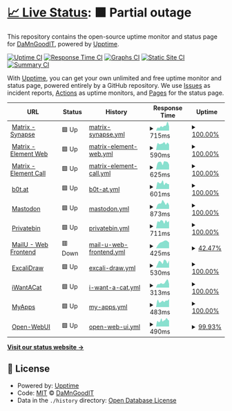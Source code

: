 # [📈 Live Status](https://DaMnGoodIT.github.io/upptime): <!--live status--> **🟧 Partial outage**

This repository contains the open-source uptime monitor and status page for [DaMnGoodIT](https://damngoodit.de), powered by [Upptime](https://github.com/upptime/upptime).

[![Uptime CI](https://github.com/DaMnGoodIT/upptime/workflows/Uptime%20CI/badge.svg)](https://github.com/DaMnGoodIT/upptime/actions?query=workflow%3A%22Uptime+CI%22)
[![Response Time CI](https://github.com/DaMnGoodIT/upptime/workflows/Response%20Time%20CI/badge.svg)](https://github.com/DaMnGoodIT/upptime/actions?query=workflow%3A%22Response+Time+CI%22)
[![Graphs CI](https://github.com/DaMnGoodIT/upptime/workflows/Graphs%20CI/badge.svg)](https://github.com/DaMnGoodIT/upptime/actions?query=workflow%3A%22Graphs+CI%22)
[![Static Site CI](https://github.com/DaMnGoodIT/upptime/workflows/Static%20Site%20CI/badge.svg)](https://github.com/DaMnGoodIT/upptime/actions?query=workflow%3A%22Static+Site+CI%22)
[![Summary CI](https://github.com/DaMnGoodIT/upptime/workflows/Summary%20CI/badge.svg)](https://github.com/DaMnGoodIT/upptime/actions?query=workflow%3A%22Summary+CI%22)

With [Upptime](https://upptime.js.org), you can get your own unlimited and free uptime monitor and status page, powered entirely by a GitHub repository. We use [Issues](https://github.com/DaMnGoodIT/upptime/issues) as incident reports, [Actions](https://github.com/DaMnGoodIT/upptime/actions) as uptime monitors, and [Pages](https://DaMnGoodIT.github.io/upptime) for the status page.

<!--start: status pages-->
<!-- This summary is generated by Upptime (https://github.com/upptime/upptime) -->
<!-- Do not edit this manually, your changes will be overwritten -->
<!-- prettier-ignore -->
| URL | Status | History | Response Time | Uptime |
| --- | ------ | ------- | ------------- | ------ |
| <img alt="" src="https://icons.duckduckgo.com/ip3/matrix.b0t.at.ico" height="13"> [Matrix - Synapse](https://matrix.b0t.at/health) | 🟩 Up | [matrix-synapse.yml](https://github.com/b0t-at/upptime/commits/HEAD/history/matrix-synapse.yml) | <details><summary><img alt="Response time graph" src="./graphs/matrix-synapse/response-time-week.png" height="20"> 715ms</summary><br><a href="https://status.b0t.at/history/matrix-synapse"><img alt="Response time 973" src="https://img.shields.io/endpoint?url=https%3A%2F%2Fraw.githubusercontent.com%2Fb0t-at%2Fupptime%2FHEAD%2Fapi%2Fmatrix-synapse%2Fresponse-time.json"></a><br><a href="https://status.b0t.at/history/matrix-synapse"><img alt="24-hour response time 624" src="https://img.shields.io/endpoint?url=https%3A%2F%2Fraw.githubusercontent.com%2Fb0t-at%2Fupptime%2FHEAD%2Fapi%2Fmatrix-synapse%2Fresponse-time-day.json"></a><br><a href="https://status.b0t.at/history/matrix-synapse"><img alt="7-day response time 715" src="https://img.shields.io/endpoint?url=https%3A%2F%2Fraw.githubusercontent.com%2Fb0t-at%2Fupptime%2FHEAD%2Fapi%2Fmatrix-synapse%2Fresponse-time-week.json"></a><br><a href="https://status.b0t.at/history/matrix-synapse"><img alt="30-day response time 768" src="https://img.shields.io/endpoint?url=https%3A%2F%2Fraw.githubusercontent.com%2Fb0t-at%2Fupptime%2FHEAD%2Fapi%2Fmatrix-synapse%2Fresponse-time-month.json"></a><br><a href="https://status.b0t.at/history/matrix-synapse"><img alt="1-year response time 894" src="https://img.shields.io/endpoint?url=https%3A%2F%2Fraw.githubusercontent.com%2Fb0t-at%2Fupptime%2FHEAD%2Fapi%2Fmatrix-synapse%2Fresponse-time-year.json"></a></details> | <details><summary><a href="https://status.b0t.at/history/matrix-synapse">100.00%</a></summary><a href="https://status.b0t.at/history/matrix-synapse"><img alt="All-time uptime 100.00%" src="https://img.shields.io/endpoint?url=https%3A%2F%2Fraw.githubusercontent.com%2Fb0t-at%2Fupptime%2FHEAD%2Fapi%2Fmatrix-synapse%2Fuptime.json"></a><br><a href="https://status.b0t.at/history/matrix-synapse"><img alt="24-hour uptime 100.00%" src="https://img.shields.io/endpoint?url=https%3A%2F%2Fraw.githubusercontent.com%2Fb0t-at%2Fupptime%2FHEAD%2Fapi%2Fmatrix-synapse%2Fuptime-day.json"></a><br><a href="https://status.b0t.at/history/matrix-synapse"><img alt="7-day uptime 100.00%" src="https://img.shields.io/endpoint?url=https%3A%2F%2Fraw.githubusercontent.com%2Fb0t-at%2Fupptime%2FHEAD%2Fapi%2Fmatrix-synapse%2Fuptime-week.json"></a><br><a href="https://status.b0t.at/history/matrix-synapse"><img alt="30-day uptime 100.00%" src="https://img.shields.io/endpoint?url=https%3A%2F%2Fraw.githubusercontent.com%2Fb0t-at%2Fupptime%2FHEAD%2Fapi%2Fmatrix-synapse%2Fuptime-month.json"></a><br><a href="https://status.b0t.at/history/matrix-synapse"><img alt="1-year uptime 100.00%" src="https://img.shields.io/endpoint?url=https%3A%2F%2Fraw.githubusercontent.com%2Fb0t-at%2Fupptime%2FHEAD%2Fapi%2Fmatrix-synapse%2Fuptime-year.json"></a></details>
| <img alt="" src="https://icons.duckduckgo.com/ip3/element.b0t.at.ico" height="13"> [Matrix - Element Web](https://element.b0t.at) | 🟩 Up | [matrix-element-web.yml](https://github.com/b0t-at/upptime/commits/HEAD/history/matrix-element-web.yml) | <details><summary><img alt="Response time graph" src="./graphs/matrix-element-web/response-time-week.png" height="20"> 590ms</summary><br><a href="https://status.b0t.at/history/matrix-element-web"><img alt="Response time 818" src="https://img.shields.io/endpoint?url=https%3A%2F%2Fraw.githubusercontent.com%2Fb0t-at%2Fupptime%2FHEAD%2Fapi%2Fmatrix-element-web%2Fresponse-time.json"></a><br><a href="https://status.b0t.at/history/matrix-element-web"><img alt="24-hour response time 498" src="https://img.shields.io/endpoint?url=https%3A%2F%2Fraw.githubusercontent.com%2Fb0t-at%2Fupptime%2FHEAD%2Fapi%2Fmatrix-element-web%2Fresponse-time-day.json"></a><br><a href="https://status.b0t.at/history/matrix-element-web"><img alt="7-day response time 590" src="https://img.shields.io/endpoint?url=https%3A%2F%2Fraw.githubusercontent.com%2Fb0t-at%2Fupptime%2FHEAD%2Fapi%2Fmatrix-element-web%2Fresponse-time-week.json"></a><br><a href="https://status.b0t.at/history/matrix-element-web"><img alt="30-day response time 721" src="https://img.shields.io/endpoint?url=https%3A%2F%2Fraw.githubusercontent.com%2Fb0t-at%2Fupptime%2FHEAD%2Fapi%2Fmatrix-element-web%2Fresponse-time-month.json"></a><br><a href="https://status.b0t.at/history/matrix-element-web"><img alt="1-year response time 818" src="https://img.shields.io/endpoint?url=https%3A%2F%2Fraw.githubusercontent.com%2Fb0t-at%2Fupptime%2FHEAD%2Fapi%2Fmatrix-element-web%2Fresponse-time-year.json"></a></details> | <details><summary><a href="https://status.b0t.at/history/matrix-element-web">100.00%</a></summary><a href="https://status.b0t.at/history/matrix-element-web"><img alt="All-time uptime 100.00%" src="https://img.shields.io/endpoint?url=https%3A%2F%2Fraw.githubusercontent.com%2Fb0t-at%2Fupptime%2FHEAD%2Fapi%2Fmatrix-element-web%2Fuptime.json"></a><br><a href="https://status.b0t.at/history/matrix-element-web"><img alt="24-hour uptime 100.00%" src="https://img.shields.io/endpoint?url=https%3A%2F%2Fraw.githubusercontent.com%2Fb0t-at%2Fupptime%2FHEAD%2Fapi%2Fmatrix-element-web%2Fuptime-day.json"></a><br><a href="https://status.b0t.at/history/matrix-element-web"><img alt="7-day uptime 100.00%" src="https://img.shields.io/endpoint?url=https%3A%2F%2Fraw.githubusercontent.com%2Fb0t-at%2Fupptime%2FHEAD%2Fapi%2Fmatrix-element-web%2Fuptime-week.json"></a><br><a href="https://status.b0t.at/history/matrix-element-web"><img alt="30-day uptime 100.00%" src="https://img.shields.io/endpoint?url=https%3A%2F%2Fraw.githubusercontent.com%2Fb0t-at%2Fupptime%2FHEAD%2Fapi%2Fmatrix-element-web%2Fuptime-month.json"></a><br><a href="https://status.b0t.at/history/matrix-element-web"><img alt="1-year uptime 100.00%" src="https://img.shields.io/endpoint?url=https%3A%2F%2Fraw.githubusercontent.com%2Fb0t-at%2Fupptime%2FHEAD%2Fapi%2Fmatrix-element-web%2Fuptime-year.json"></a></details>
| <img alt="" src="https://icons.duckduckgo.com/ip3/call.b0t.at.ico" height="13"> [Matrix - Element Call](https://call.b0t.at) | 🟩 Up | [matrix-element-call.yml](https://github.com/b0t-at/upptime/commits/HEAD/history/matrix-element-call.yml) | <details><summary><img alt="Response time graph" src="./graphs/matrix-element-call/response-time-week.png" height="20"> 625ms</summary><br><a href="https://status.b0t.at/history/matrix-element-call"><img alt="Response time 722" src="https://img.shields.io/endpoint?url=https%3A%2F%2Fraw.githubusercontent.com%2Fb0t-at%2Fupptime%2FHEAD%2Fapi%2Fmatrix-element-call%2Fresponse-time.json"></a><br><a href="https://status.b0t.at/history/matrix-element-call"><img alt="24-hour response time 430" src="https://img.shields.io/endpoint?url=https%3A%2F%2Fraw.githubusercontent.com%2Fb0t-at%2Fupptime%2FHEAD%2Fapi%2Fmatrix-element-call%2Fresponse-time-day.json"></a><br><a href="https://status.b0t.at/history/matrix-element-call"><img alt="7-day response time 625" src="https://img.shields.io/endpoint?url=https%3A%2F%2Fraw.githubusercontent.com%2Fb0t-at%2Fupptime%2FHEAD%2Fapi%2Fmatrix-element-call%2Fresponse-time-week.json"></a><br><a href="https://status.b0t.at/history/matrix-element-call"><img alt="30-day response time 619" src="https://img.shields.io/endpoint?url=https%3A%2F%2Fraw.githubusercontent.com%2Fb0t-at%2Fupptime%2FHEAD%2Fapi%2Fmatrix-element-call%2Fresponse-time-month.json"></a><br><a href="https://status.b0t.at/history/matrix-element-call"><img alt="1-year response time 722" src="https://img.shields.io/endpoint?url=https%3A%2F%2Fraw.githubusercontent.com%2Fb0t-at%2Fupptime%2FHEAD%2Fapi%2Fmatrix-element-call%2Fresponse-time-year.json"></a></details> | <details><summary><a href="https://status.b0t.at/history/matrix-element-call">100.00%</a></summary><a href="https://status.b0t.at/history/matrix-element-call"><img alt="All-time uptime 99.99%" src="https://img.shields.io/endpoint?url=https%3A%2F%2Fraw.githubusercontent.com%2Fb0t-at%2Fupptime%2FHEAD%2Fapi%2Fmatrix-element-call%2Fuptime.json"></a><br><a href="https://status.b0t.at/history/matrix-element-call"><img alt="24-hour uptime 100.00%" src="https://img.shields.io/endpoint?url=https%3A%2F%2Fraw.githubusercontent.com%2Fb0t-at%2Fupptime%2FHEAD%2Fapi%2Fmatrix-element-call%2Fuptime-day.json"></a><br><a href="https://status.b0t.at/history/matrix-element-call"><img alt="7-day uptime 100.00%" src="https://img.shields.io/endpoint?url=https%3A%2F%2Fraw.githubusercontent.com%2Fb0t-at%2Fupptime%2FHEAD%2Fapi%2Fmatrix-element-call%2Fuptime-week.json"></a><br><a href="https://status.b0t.at/history/matrix-element-call"><img alt="30-day uptime 99.95%" src="https://img.shields.io/endpoint?url=https%3A%2F%2Fraw.githubusercontent.com%2Fb0t-at%2Fupptime%2FHEAD%2Fapi%2Fmatrix-element-call%2Fuptime-month.json"></a><br><a href="https://status.b0t.at/history/matrix-element-call"><img alt="1-year uptime 99.99%" src="https://img.shields.io/endpoint?url=https%3A%2F%2Fraw.githubusercontent.com%2Fb0t-at%2Fupptime%2FHEAD%2Fapi%2Fmatrix-element-call%2Fuptime-year.json"></a></details>
| <img alt="" src="https://icons.duckduckgo.com/ip3/b0t.at.ico" height="13"> [b0t.at](https://b0t.at) | 🟩 Up | [b0t-at.yml](https://github.com/b0t-at/upptime/commits/HEAD/history/b0t-at.yml) | <details><summary><img alt="Response time graph" src="./graphs/b0t-at/response-time-week.png" height="20"> 601ms</summary><br><a href="https://status.b0t.at/history/b0t-at"><img alt="Response time 816" src="https://img.shields.io/endpoint?url=https%3A%2F%2Fraw.githubusercontent.com%2Fb0t-at%2Fupptime%2FHEAD%2Fapi%2Fb0t-at%2Fresponse-time.json"></a><br><a href="https://status.b0t.at/history/b0t-at"><img alt="24-hour response time 489" src="https://img.shields.io/endpoint?url=https%3A%2F%2Fraw.githubusercontent.com%2Fb0t-at%2Fupptime%2FHEAD%2Fapi%2Fb0t-at%2Fresponse-time-day.json"></a><br><a href="https://status.b0t.at/history/b0t-at"><img alt="7-day response time 601" src="https://img.shields.io/endpoint?url=https%3A%2F%2Fraw.githubusercontent.com%2Fb0t-at%2Fupptime%2FHEAD%2Fapi%2Fb0t-at%2Fresponse-time-week.json"></a><br><a href="https://status.b0t.at/history/b0t-at"><img alt="30-day response time 594" src="https://img.shields.io/endpoint?url=https%3A%2F%2Fraw.githubusercontent.com%2Fb0t-at%2Fupptime%2FHEAD%2Fapi%2Fb0t-at%2Fresponse-time-month.json"></a><br><a href="https://status.b0t.at/history/b0t-at"><img alt="1-year response time 662" src="https://img.shields.io/endpoint?url=https%3A%2F%2Fraw.githubusercontent.com%2Fb0t-at%2Fupptime%2FHEAD%2Fapi%2Fb0t-at%2Fresponse-time-year.json"></a></details> | <details><summary><a href="https://status.b0t.at/history/b0t-at">100.00%</a></summary><a href="https://status.b0t.at/history/b0t-at"><img alt="All-time uptime 100.00%" src="https://img.shields.io/endpoint?url=https%3A%2F%2Fraw.githubusercontent.com%2Fb0t-at%2Fupptime%2FHEAD%2Fapi%2Fb0t-at%2Fuptime.json"></a><br><a href="https://status.b0t.at/history/b0t-at"><img alt="24-hour uptime 100.00%" src="https://img.shields.io/endpoint?url=https%3A%2F%2Fraw.githubusercontent.com%2Fb0t-at%2Fupptime%2FHEAD%2Fapi%2Fb0t-at%2Fuptime-day.json"></a><br><a href="https://status.b0t.at/history/b0t-at"><img alt="7-day uptime 100.00%" src="https://img.shields.io/endpoint?url=https%3A%2F%2Fraw.githubusercontent.com%2Fb0t-at%2Fupptime%2FHEAD%2Fapi%2Fb0t-at%2Fuptime-week.json"></a><br><a href="https://status.b0t.at/history/b0t-at"><img alt="30-day uptime 100.00%" src="https://img.shields.io/endpoint?url=https%3A%2F%2Fraw.githubusercontent.com%2Fb0t-at%2Fupptime%2FHEAD%2Fapi%2Fb0t-at%2Fuptime-month.json"></a><br><a href="https://status.b0t.at/history/b0t-at"><img alt="1-year uptime 100.00%" src="https://img.shields.io/endpoint?url=https%3A%2F%2Fraw.githubusercontent.com%2Fb0t-at%2Fupptime%2FHEAD%2Fapi%2Fb0t-at%2Fuptime-year.json"></a></details>
| <img alt="" src="https://icons.duckduckgo.com/ip3/social.b0t.at.ico" height="13"> [Mastodon](https://social.b0t.at) | 🟩 Up | [mastodon.yml](https://github.com/b0t-at/upptime/commits/HEAD/history/mastodon.yml) | <details><summary><img alt="Response time graph" src="./graphs/mastodon/response-time-week.png" height="20"> 873ms</summary><br><a href="https://status.b0t.at/history/mastodon"><img alt="Response time 1024" src="https://img.shields.io/endpoint?url=https%3A%2F%2Fraw.githubusercontent.com%2Fb0t-at%2Fupptime%2FHEAD%2Fapi%2Fmastodon%2Fresponse-time.json"></a><br><a href="https://status.b0t.at/history/mastodon"><img alt="24-hour response time 542" src="https://img.shields.io/endpoint?url=https%3A%2F%2Fraw.githubusercontent.com%2Fb0t-at%2Fupptime%2FHEAD%2Fapi%2Fmastodon%2Fresponse-time-day.json"></a><br><a href="https://status.b0t.at/history/mastodon"><img alt="7-day response time 873" src="https://img.shields.io/endpoint?url=https%3A%2F%2Fraw.githubusercontent.com%2Fb0t-at%2Fupptime%2FHEAD%2Fapi%2Fmastodon%2Fresponse-time-week.json"></a><br><a href="https://status.b0t.at/history/mastodon"><img alt="30-day response time 930" src="https://img.shields.io/endpoint?url=https%3A%2F%2Fraw.githubusercontent.com%2Fb0t-at%2Fupptime%2FHEAD%2Fapi%2Fmastodon%2Fresponse-time-month.json"></a><br><a href="https://status.b0t.at/history/mastodon"><img alt="1-year response time 1016" src="https://img.shields.io/endpoint?url=https%3A%2F%2Fraw.githubusercontent.com%2Fb0t-at%2Fupptime%2FHEAD%2Fapi%2Fmastodon%2Fresponse-time-year.json"></a></details> | <details><summary><a href="https://status.b0t.at/history/mastodon">100.00%</a></summary><a href="https://status.b0t.at/history/mastodon"><img alt="All-time uptime 100.00%" src="https://img.shields.io/endpoint?url=https%3A%2F%2Fraw.githubusercontent.com%2Fb0t-at%2Fupptime%2FHEAD%2Fapi%2Fmastodon%2Fuptime.json"></a><br><a href="https://status.b0t.at/history/mastodon"><img alt="24-hour uptime 100.00%" src="https://img.shields.io/endpoint?url=https%3A%2F%2Fraw.githubusercontent.com%2Fb0t-at%2Fupptime%2FHEAD%2Fapi%2Fmastodon%2Fuptime-day.json"></a><br><a href="https://status.b0t.at/history/mastodon"><img alt="7-day uptime 100.00%" src="https://img.shields.io/endpoint?url=https%3A%2F%2Fraw.githubusercontent.com%2Fb0t-at%2Fupptime%2FHEAD%2Fapi%2Fmastodon%2Fuptime-week.json"></a><br><a href="https://status.b0t.at/history/mastodon"><img alt="30-day uptime 100.00%" src="https://img.shields.io/endpoint?url=https%3A%2F%2Fraw.githubusercontent.com%2Fb0t-at%2Fupptime%2FHEAD%2Fapi%2Fmastodon%2Fuptime-month.json"></a><br><a href="https://status.b0t.at/history/mastodon"><img alt="1-year uptime 100.00%" src="https://img.shields.io/endpoint?url=https%3A%2F%2Fraw.githubusercontent.com%2Fb0t-at%2Fupptime%2FHEAD%2Fapi%2Fmastodon%2Fuptime-year.json"></a></details>
| <img alt="" src="https://icons.duckduckgo.com/ip3/bin.b0t.at.ico" height="13"> [Privatebin](https://bin.b0t.at) | 🟩 Up | [privatebin.yml](https://github.com/b0t-at/upptime/commits/HEAD/history/privatebin.yml) | <details><summary><img alt="Response time graph" src="./graphs/privatebin/response-time-week.png" height="20"> 711ms</summary><br><a href="https://status.b0t.at/history/privatebin"><img alt="Response time 869" src="https://img.shields.io/endpoint?url=https%3A%2F%2Fraw.githubusercontent.com%2Fb0t-at%2Fupptime%2FHEAD%2Fapi%2Fprivatebin%2Fresponse-time.json"></a><br><a href="https://status.b0t.at/history/privatebin"><img alt="24-hour response time 756" src="https://img.shields.io/endpoint?url=https%3A%2F%2Fraw.githubusercontent.com%2Fb0t-at%2Fupptime%2FHEAD%2Fapi%2Fprivatebin%2Fresponse-time-day.json"></a><br><a href="https://status.b0t.at/history/privatebin"><img alt="7-day response time 711" src="https://img.shields.io/endpoint?url=https%3A%2F%2Fraw.githubusercontent.com%2Fb0t-at%2Fupptime%2FHEAD%2Fapi%2Fprivatebin%2Fresponse-time-week.json"></a><br><a href="https://status.b0t.at/history/privatebin"><img alt="30-day response time 853" src="https://img.shields.io/endpoint?url=https%3A%2F%2Fraw.githubusercontent.com%2Fb0t-at%2Fupptime%2FHEAD%2Fapi%2Fprivatebin%2Fresponse-time-month.json"></a><br><a href="https://status.b0t.at/history/privatebin"><img alt="1-year response time 810" src="https://img.shields.io/endpoint?url=https%3A%2F%2Fraw.githubusercontent.com%2Fb0t-at%2Fupptime%2FHEAD%2Fapi%2Fprivatebin%2Fresponse-time-year.json"></a></details> | <details><summary><a href="https://status.b0t.at/history/privatebin">100.00%</a></summary><a href="https://status.b0t.at/history/privatebin"><img alt="All-time uptime 100.00%" src="https://img.shields.io/endpoint?url=https%3A%2F%2Fraw.githubusercontent.com%2Fb0t-at%2Fupptime%2FHEAD%2Fapi%2Fprivatebin%2Fuptime.json"></a><br><a href="https://status.b0t.at/history/privatebin"><img alt="24-hour uptime 100.00%" src="https://img.shields.io/endpoint?url=https%3A%2F%2Fraw.githubusercontent.com%2Fb0t-at%2Fupptime%2FHEAD%2Fapi%2Fprivatebin%2Fuptime-day.json"></a><br><a href="https://status.b0t.at/history/privatebin"><img alt="7-day uptime 100.00%" src="https://img.shields.io/endpoint?url=https%3A%2F%2Fraw.githubusercontent.com%2Fb0t-at%2Fupptime%2FHEAD%2Fapi%2Fprivatebin%2Fuptime-week.json"></a><br><a href="https://status.b0t.at/history/privatebin"><img alt="30-day uptime 100.00%" src="https://img.shields.io/endpoint?url=https%3A%2F%2Fraw.githubusercontent.com%2Fb0t-at%2Fupptime%2FHEAD%2Fapi%2Fprivatebin%2Fuptime-month.json"></a><br><a href="https://status.b0t.at/history/privatebin"><img alt="1-year uptime 100.00%" src="https://img.shields.io/endpoint?url=https%3A%2F%2Fraw.githubusercontent.com%2Fb0t-at%2Fupptime%2FHEAD%2Fapi%2Fprivatebin%2Fuptime-year.json"></a></details>
| <img alt="" src="https://icons.duckduckgo.com/ip3/mail.b0t.at.ico" height="13"> [MailU - Web Frontend](https://mail.b0t.at) | 🟥 Down | [mail-u-web-frontend.yml](https://github.com/b0t-at/upptime/commits/HEAD/history/mail-u-web-frontend.yml) | <details><summary><img alt="Response time graph" src="./graphs/mail-u-web-frontend/response-time-week.png" height="20"> 425ms</summary><br><a href="https://status.b0t.at/history/mail-u-web-frontend"><img alt="Response time 500" src="https://img.shields.io/endpoint?url=https%3A%2F%2Fraw.githubusercontent.com%2Fb0t-at%2Fupptime%2FHEAD%2Fapi%2Fmail-u-web-frontend%2Fresponse-time.json"></a><br><a href="https://status.b0t.at/history/mail-u-web-frontend"><img alt="24-hour response time 0" src="https://img.shields.io/endpoint?url=https%3A%2F%2Fraw.githubusercontent.com%2Fb0t-at%2Fupptime%2FHEAD%2Fapi%2Fmail-u-web-frontend%2Fresponse-time-day.json"></a><br><a href="https://status.b0t.at/history/mail-u-web-frontend"><img alt="7-day response time 425" src="https://img.shields.io/endpoint?url=https%3A%2F%2Fraw.githubusercontent.com%2Fb0t-at%2Fupptime%2FHEAD%2Fapi%2Fmail-u-web-frontend%2Fresponse-time-week.json"></a><br><a href="https://status.b0t.at/history/mail-u-web-frontend"><img alt="30-day response time 526" src="https://img.shields.io/endpoint?url=https%3A%2F%2Fraw.githubusercontent.com%2Fb0t-at%2Fupptime%2FHEAD%2Fapi%2Fmail-u-web-frontend%2Fresponse-time-month.json"></a><br><a href="https://status.b0t.at/history/mail-u-web-frontend"><img alt="1-year response time 500" src="https://img.shields.io/endpoint?url=https%3A%2F%2Fraw.githubusercontent.com%2Fb0t-at%2Fupptime%2FHEAD%2Fapi%2Fmail-u-web-frontend%2Fresponse-time-year.json"></a></details> | <details><summary><a href="https://status.b0t.at/history/mail-u-web-frontend">42.47%</a></summary><a href="https://status.b0t.at/history/mail-u-web-frontend"><img alt="All-time uptime 86.58%" src="https://img.shields.io/endpoint?url=https%3A%2F%2Fraw.githubusercontent.com%2Fb0t-at%2Fupptime%2FHEAD%2Fapi%2Fmail-u-web-frontend%2Fuptime.json"></a><br><a href="https://status.b0t.at/history/mail-u-web-frontend"><img alt="24-hour uptime 0.00%" src="https://img.shields.io/endpoint?url=https%3A%2F%2Fraw.githubusercontent.com%2Fb0t-at%2Fupptime%2FHEAD%2Fapi%2Fmail-u-web-frontend%2Fuptime-day.json"></a><br><a href="https://status.b0t.at/history/mail-u-web-frontend"><img alt="7-day uptime 42.47%" src="https://img.shields.io/endpoint?url=https%3A%2F%2Fraw.githubusercontent.com%2Fb0t-at%2Fupptime%2FHEAD%2Fapi%2Fmail-u-web-frontend%2Fuptime-week.json"></a><br><a href="https://status.b0t.at/history/mail-u-web-frontend"><img alt="30-day uptime 70.41%" src="https://img.shields.io/endpoint?url=https%3A%2F%2Fraw.githubusercontent.com%2Fb0t-at%2Fupptime%2FHEAD%2Fapi%2Fmail-u-web-frontend%2Fuptime-month.json"></a><br><a href="https://status.b0t.at/history/mail-u-web-frontend"><img alt="1-year uptime 86.58%" src="https://img.shields.io/endpoint?url=https%3A%2F%2Fraw.githubusercontent.com%2Fb0t-at%2Fupptime%2FHEAD%2Fapi%2Fmail-u-web-frontend%2Fuptime-year.json"></a></details>
| <img alt="" src="https://icons.duckduckgo.com/ip3/draw.b0t.at.ico" height="13"> [ExcaliDraw](https://draw.b0t.at) | 🟩 Up | [excali-draw.yml](https://github.com/b0t-at/upptime/commits/HEAD/history/excali-draw.yml) | <details><summary><img alt="Response time graph" src="./graphs/excali-draw/response-time-week.png" height="20"> 530ms</summary><br><a href="https://status.b0t.at/history/excali-draw"><img alt="Response time 609" src="https://img.shields.io/endpoint?url=https%3A%2F%2Fraw.githubusercontent.com%2Fb0t-at%2Fupptime%2FHEAD%2Fapi%2Fexcali-draw%2Fresponse-time.json"></a><br><a href="https://status.b0t.at/history/excali-draw"><img alt="24-hour response time 642" src="https://img.shields.io/endpoint?url=https%3A%2F%2Fraw.githubusercontent.com%2Fb0t-at%2Fupptime%2FHEAD%2Fapi%2Fexcali-draw%2Fresponse-time-day.json"></a><br><a href="https://status.b0t.at/history/excali-draw"><img alt="7-day response time 530" src="https://img.shields.io/endpoint?url=https%3A%2F%2Fraw.githubusercontent.com%2Fb0t-at%2Fupptime%2FHEAD%2Fapi%2Fexcali-draw%2Fresponse-time-week.json"></a><br><a href="https://status.b0t.at/history/excali-draw"><img alt="30-day response time 602" src="https://img.shields.io/endpoint?url=https%3A%2F%2Fraw.githubusercontent.com%2Fb0t-at%2Fupptime%2FHEAD%2Fapi%2Fexcali-draw%2Fresponse-time-month.json"></a><br><a href="https://status.b0t.at/history/excali-draw"><img alt="1-year response time 609" src="https://img.shields.io/endpoint?url=https%3A%2F%2Fraw.githubusercontent.com%2Fb0t-at%2Fupptime%2FHEAD%2Fapi%2Fexcali-draw%2Fresponse-time-year.json"></a></details> | <details><summary><a href="https://status.b0t.at/history/excali-draw">100.00%</a></summary><a href="https://status.b0t.at/history/excali-draw"><img alt="All-time uptime 100.00%" src="https://img.shields.io/endpoint?url=https%3A%2F%2Fraw.githubusercontent.com%2Fb0t-at%2Fupptime%2FHEAD%2Fapi%2Fexcali-draw%2Fuptime.json"></a><br><a href="https://status.b0t.at/history/excali-draw"><img alt="24-hour uptime 100.00%" src="https://img.shields.io/endpoint?url=https%3A%2F%2Fraw.githubusercontent.com%2Fb0t-at%2Fupptime%2FHEAD%2Fapi%2Fexcali-draw%2Fuptime-day.json"></a><br><a href="https://status.b0t.at/history/excali-draw"><img alt="7-day uptime 100.00%" src="https://img.shields.io/endpoint?url=https%3A%2F%2Fraw.githubusercontent.com%2Fb0t-at%2Fupptime%2FHEAD%2Fapi%2Fexcali-draw%2Fuptime-week.json"></a><br><a href="https://status.b0t.at/history/excali-draw"><img alt="30-day uptime 100.00%" src="https://img.shields.io/endpoint?url=https%3A%2F%2Fraw.githubusercontent.com%2Fb0t-at%2Fupptime%2FHEAD%2Fapi%2Fexcali-draw%2Fuptime-month.json"></a><br><a href="https://status.b0t.at/history/excali-draw"><img alt="1-year uptime 100.00%" src="https://img.shields.io/endpoint?url=https%3A%2F%2Fraw.githubusercontent.com%2Fb0t-at%2Fupptime%2FHEAD%2Fapi%2Fexcali-draw%2Fuptime-year.json"></a></details>
| <img alt="" src="https://icons.duckduckgo.com/ip3/iwanta.cat.ico" height="13"> [iWantACat](https://iwanta.cat) | 🟩 Up | [i-want-a-cat.yml](https://github.com/b0t-at/upptime/commits/HEAD/history/i-want-a-cat.yml) | <details><summary><img alt="Response time graph" src="./graphs/i-want-a-cat/response-time-week.png" height="20"> 313ms</summary><br><a href="https://status.b0t.at/history/i-want-a-cat"><img alt="Response time 412" src="https://img.shields.io/endpoint?url=https%3A%2F%2Fraw.githubusercontent.com%2Fb0t-at%2Fupptime%2FHEAD%2Fapi%2Fi-want-a-cat%2Fresponse-time.json"></a><br><a href="https://status.b0t.at/history/i-want-a-cat"><img alt="24-hour response time 232" src="https://img.shields.io/endpoint?url=https%3A%2F%2Fraw.githubusercontent.com%2Fb0t-at%2Fupptime%2FHEAD%2Fapi%2Fi-want-a-cat%2Fresponse-time-day.json"></a><br><a href="https://status.b0t.at/history/i-want-a-cat"><img alt="7-day response time 313" src="https://img.shields.io/endpoint?url=https%3A%2F%2Fraw.githubusercontent.com%2Fb0t-at%2Fupptime%2FHEAD%2Fapi%2Fi-want-a-cat%2Fresponse-time-week.json"></a><br><a href="https://status.b0t.at/history/i-want-a-cat"><img alt="30-day response time 326" src="https://img.shields.io/endpoint?url=https%3A%2F%2Fraw.githubusercontent.com%2Fb0t-at%2Fupptime%2FHEAD%2Fapi%2Fi-want-a-cat%2Fresponse-time-month.json"></a><br><a href="https://status.b0t.at/history/i-want-a-cat"><img alt="1-year response time 412" src="https://img.shields.io/endpoint?url=https%3A%2F%2Fraw.githubusercontent.com%2Fb0t-at%2Fupptime%2FHEAD%2Fapi%2Fi-want-a-cat%2Fresponse-time-year.json"></a></details> | <details><summary><a href="https://status.b0t.at/history/i-want-a-cat">100.00%</a></summary><a href="https://status.b0t.at/history/i-want-a-cat"><img alt="All-time uptime 100.00%" src="https://img.shields.io/endpoint?url=https%3A%2F%2Fraw.githubusercontent.com%2Fb0t-at%2Fupptime%2FHEAD%2Fapi%2Fi-want-a-cat%2Fuptime.json"></a><br><a href="https://status.b0t.at/history/i-want-a-cat"><img alt="24-hour uptime 100.00%" src="https://img.shields.io/endpoint?url=https%3A%2F%2Fraw.githubusercontent.com%2Fb0t-at%2Fupptime%2FHEAD%2Fapi%2Fi-want-a-cat%2Fuptime-day.json"></a><br><a href="https://status.b0t.at/history/i-want-a-cat"><img alt="7-day uptime 100.00%" src="https://img.shields.io/endpoint?url=https%3A%2F%2Fraw.githubusercontent.com%2Fb0t-at%2Fupptime%2FHEAD%2Fapi%2Fi-want-a-cat%2Fuptime-week.json"></a><br><a href="https://status.b0t.at/history/i-want-a-cat"><img alt="30-day uptime 100.00%" src="https://img.shields.io/endpoint?url=https%3A%2F%2Fraw.githubusercontent.com%2Fb0t-at%2Fupptime%2FHEAD%2Fapi%2Fi-want-a-cat%2Fuptime-month.json"></a><br><a href="https://status.b0t.at/history/i-want-a-cat"><img alt="1-year uptime 100.00%" src="https://img.shields.io/endpoint?url=https%3A%2F%2Fraw.githubusercontent.com%2Fb0t-at%2Fupptime%2FHEAD%2Fapi%2Fi-want-a-cat%2Fuptime-year.json"></a></details>
| <img alt="" src="https://icons.duckduckgo.com/ip3/apps.b0t.at.ico" height="13"> [MyApps](https://apps.b0t.at) | 🟩 Up | [my-apps.yml](https://github.com/b0t-at/upptime/commits/HEAD/history/my-apps.yml) | <details><summary><img alt="Response time graph" src="./graphs/my-apps/response-time-week.png" height="20"> 483ms</summary><br><a href="https://status.b0t.at/history/my-apps"><img alt="Response time 572" src="https://img.shields.io/endpoint?url=https%3A%2F%2Fraw.githubusercontent.com%2Fb0t-at%2Fupptime%2FHEAD%2Fapi%2Fmy-apps%2Fresponse-time.json"></a><br><a href="https://status.b0t.at/history/my-apps"><img alt="24-hour response time 634" src="https://img.shields.io/endpoint?url=https%3A%2F%2Fraw.githubusercontent.com%2Fb0t-at%2Fupptime%2FHEAD%2Fapi%2Fmy-apps%2Fresponse-time-day.json"></a><br><a href="https://status.b0t.at/history/my-apps"><img alt="7-day response time 483" src="https://img.shields.io/endpoint?url=https%3A%2F%2Fraw.githubusercontent.com%2Fb0t-at%2Fupptime%2FHEAD%2Fapi%2Fmy-apps%2Fresponse-time-week.json"></a><br><a href="https://status.b0t.at/history/my-apps"><img alt="30-day response time 525" src="https://img.shields.io/endpoint?url=https%3A%2F%2Fraw.githubusercontent.com%2Fb0t-at%2Fupptime%2FHEAD%2Fapi%2Fmy-apps%2Fresponse-time-month.json"></a><br><a href="https://status.b0t.at/history/my-apps"><img alt="1-year response time 572" src="https://img.shields.io/endpoint?url=https%3A%2F%2Fraw.githubusercontent.com%2Fb0t-at%2Fupptime%2FHEAD%2Fapi%2Fmy-apps%2Fresponse-time-year.json"></a></details> | <details><summary><a href="https://status.b0t.at/history/my-apps">100.00%</a></summary><a href="https://status.b0t.at/history/my-apps"><img alt="All-time uptime 100.00%" src="https://img.shields.io/endpoint?url=https%3A%2F%2Fraw.githubusercontent.com%2Fb0t-at%2Fupptime%2FHEAD%2Fapi%2Fmy-apps%2Fuptime.json"></a><br><a href="https://status.b0t.at/history/my-apps"><img alt="24-hour uptime 100.00%" src="https://img.shields.io/endpoint?url=https%3A%2F%2Fraw.githubusercontent.com%2Fb0t-at%2Fupptime%2FHEAD%2Fapi%2Fmy-apps%2Fuptime-day.json"></a><br><a href="https://status.b0t.at/history/my-apps"><img alt="7-day uptime 100.00%" src="https://img.shields.io/endpoint?url=https%3A%2F%2Fraw.githubusercontent.com%2Fb0t-at%2Fupptime%2FHEAD%2Fapi%2Fmy-apps%2Fuptime-week.json"></a><br><a href="https://status.b0t.at/history/my-apps"><img alt="30-day uptime 100.00%" src="https://img.shields.io/endpoint?url=https%3A%2F%2Fraw.githubusercontent.com%2Fb0t-at%2Fupptime%2FHEAD%2Fapi%2Fmy-apps%2Fuptime-month.json"></a><br><a href="https://status.b0t.at/history/my-apps"><img alt="1-year uptime 100.00%" src="https://img.shields.io/endpoint?url=https%3A%2F%2Fraw.githubusercontent.com%2Fb0t-at%2Fupptime%2FHEAD%2Fapi%2Fmy-apps%2Fuptime-year.json"></a></details>
| <img alt="" src="https://icons.duckduckgo.com/ip3/ai.b0t.at.ico" height="13"> [Open-WebUI](https://ai.b0t.at) | 🟩 Up | [open-web-ui.yml](https://github.com/b0t-at/upptime/commits/HEAD/history/open-web-ui.yml) | <details><summary><img alt="Response time graph" src="./graphs/open-web-ui/response-time-week.png" height="20"> 490ms</summary><br><a href="https://status.b0t.at/history/open-web-ui"><img alt="Response time 532" src="https://img.shields.io/endpoint?url=https%3A%2F%2Fraw.githubusercontent.com%2Fb0t-at%2Fupptime%2FHEAD%2Fapi%2Fopen-web-ui%2Fresponse-time.json"></a><br><a href="https://status.b0t.at/history/open-web-ui"><img alt="24-hour response time 564" src="https://img.shields.io/endpoint?url=https%3A%2F%2Fraw.githubusercontent.com%2Fb0t-at%2Fupptime%2FHEAD%2Fapi%2Fopen-web-ui%2Fresponse-time-day.json"></a><br><a href="https://status.b0t.at/history/open-web-ui"><img alt="7-day response time 490" src="https://img.shields.io/endpoint?url=https%3A%2F%2Fraw.githubusercontent.com%2Fb0t-at%2Fupptime%2FHEAD%2Fapi%2Fopen-web-ui%2Fresponse-time-week.json"></a><br><a href="https://status.b0t.at/history/open-web-ui"><img alt="30-day response time 498" src="https://img.shields.io/endpoint?url=https%3A%2F%2Fraw.githubusercontent.com%2Fb0t-at%2Fupptime%2FHEAD%2Fapi%2Fopen-web-ui%2Fresponse-time-month.json"></a><br><a href="https://status.b0t.at/history/open-web-ui"><img alt="1-year response time 532" src="https://img.shields.io/endpoint?url=https%3A%2F%2Fraw.githubusercontent.com%2Fb0t-at%2Fupptime%2FHEAD%2Fapi%2Fopen-web-ui%2Fresponse-time-year.json"></a></details> | <details><summary><a href="https://status.b0t.at/history/open-web-ui">99.93%</a></summary><a href="https://status.b0t.at/history/open-web-ui"><img alt="All-time uptime 100.00%" src="https://img.shields.io/endpoint?url=https%3A%2F%2Fraw.githubusercontent.com%2Fb0t-at%2Fupptime%2FHEAD%2Fapi%2Fopen-web-ui%2Fuptime.json"></a><br><a href="https://status.b0t.at/history/open-web-ui"><img alt="24-hour uptime 99.54%" src="https://img.shields.io/endpoint?url=https%3A%2F%2Fraw.githubusercontent.com%2Fb0t-at%2Fupptime%2FHEAD%2Fapi%2Fopen-web-ui%2Fuptime-day.json"></a><br><a href="https://status.b0t.at/history/open-web-ui"><img alt="7-day uptime 99.93%" src="https://img.shields.io/endpoint?url=https%3A%2F%2Fraw.githubusercontent.com%2Fb0t-at%2Fupptime%2FHEAD%2Fapi%2Fopen-web-ui%2Fuptime-week.json"></a><br><a href="https://status.b0t.at/history/open-web-ui"><img alt="30-day uptime 99.98%" src="https://img.shields.io/endpoint?url=https%3A%2F%2Fraw.githubusercontent.com%2Fb0t-at%2Fupptime%2FHEAD%2Fapi%2Fopen-web-ui%2Fuptime-month.json"></a><br><a href="https://status.b0t.at/history/open-web-ui"><img alt="1-year uptime 100.00%" src="https://img.shields.io/endpoint?url=https%3A%2F%2Fraw.githubusercontent.com%2Fb0t-at%2Fupptime%2FHEAD%2Fapi%2Fopen-web-ui%2Fuptime-year.json"></a></details>

<!--end: status pages-->

[**Visit our status website →**](https://DaMnGoodIT.github.io/upptime)

## 📄 License

- Powered by: [Upptime](https://github.com/upptime/upptime)
- Code: [MIT](./LICENSE) © [DaMnGoodIT](https://damngoodit.de)
- Data in the `./history` directory: [Open Database License](https://opendatacommons.org/licenses/odbl/1-0/)
